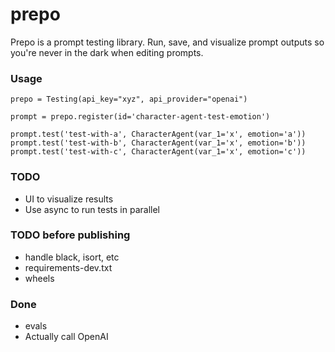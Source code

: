 # prepo

Prepo is a prompt testing library. Run, save, and visualize prompt outputs so you're never in the dark when editing prompts.

### Usage

```
prepo = Testing(api_key="xyz", api_provider="openai")

prompt = prepo.register(id='character-agent-test-emotion')

prompt.test('test-with-a', CharacterAgent(var_1='x', emotion='a'))
prompt.test('test-with-b', CharacterAgent(var_1='x', emotion='b'))
prompt.test('test-with-c', CharacterAgent(var_1='x', emotion='c'))
```


### TODO
- UI to visualize results
- Use async to run tests in parallel

### TODO before publishing
- handle black, isort, etc
- requirements-dev.txt
- wheels

### Done
- evals
- Actually call OpenAI
